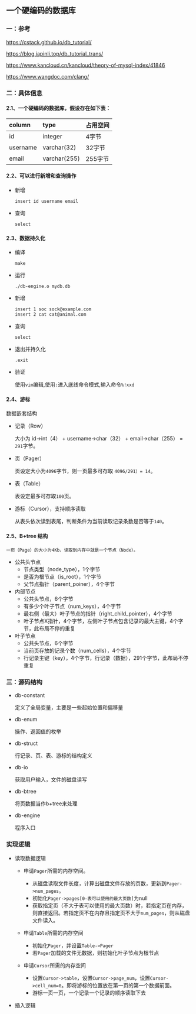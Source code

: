 ##                                                一个硬编码的数据库



### 一：参考

https://cstack.github.io/db_tutorial/

https://blog.japinli.top/db_tutorial_trans/

https://www.kancloud.cn/kancloud/theory-of-mysql-index/41846

https://www.wangdoc.com/clang/



### 二：具体信息

#### 2.1、一个硬编码的数据库，假设存在如下表：

| column   | type         | 占用空间 |
| :------- | :----------- | -------- |
| id       | integer      | 4字节    |
| username | varchar(32)  | 32字节   |
| email    | varchar(255) | 255字节  |



#### 2.2、可以进行新增和查询操作

+ 新增 

  `insert id username email`

+ 查询

  `select`



#### 2.3、数据持久化

+ 编译

  `make`

+ 运行

  `./db-engine.o mydb.db`

+ 新增

  ```
  insert 1 soc sock@example.com
  insert 2 cat cat@animal.com
  ```

+ 查询

  `select`

+ 退出并持久化

  `.exit`

+ 验证

  使用`vim`编辑,使用`:`进入底线命令模式,输入命令`%!xxd`

  

#### 2.4、游标

数据嵌套结构

+ 记录（Row）

  大小为 id->int（4） + username->char（32） + email->char（255）  =  `291`字节。

+ 页（Pager）

  页设定大小为`4096`字节，则一页最多可存取 `4096/291）= 14`。

+ 表（Table）

  表设定最多可存取`100`页。

+ 游标（Cursor），支持顺序读取

  从表头依次读到表尾，判断条件为当前读取记录条数是否等于`140`。



#### 2.5、B+tree 结构

`一页（Page）的大小为4Kb，读取到内存中就是一个节点（Node）。`

+ 公共头节点
  + 节点类型（node_type），1个字节
  + 是否为根节点（is_root），1个字节
  + 父节点指针（parent_poiner），4个字节
+ 内部节点
  + 公共头节点，6个字节
  + 有多少个叶子节点（num_keys），4个字节
  + 最右侧（最大）叶子节点的指针（right_child_pointer），4个字节
  + 叶子节点X指针，4个字节，左侧叶子节点包含记录的最大主键，4个字节，此布局不停的重复
+ 叶子节点
  + 公共头节点，6个字节
  + 当前页存放的记录个数（num_cells），4个字节
  + 行记录主键（key），4个字节，行记录（数据），291个字节，此布局不停重复





### 三：源码结构

+ db-constant 

  定义了全局变量，主要是一些起始位置和偏移量

+ db-enum 

  操作、返回值的枚举

+ db-struct

  行记录、页、表、游标的结构定义

+ db-io

  获取用户输入，文件的磁盘读写

+ db-btree

  将页数据当作b+tree来处理

+ db-engine

  程序入口

### 实现逻辑

+ 读取数据逻辑

  + 申请`Pager`所需的内存空间。
    + 从磁盘读取文件长度，计算出磁盘文件存放的页数，更新到`Pager->num_pages`。
    + 初始化`Pager->pages[0-表可以使用的最大页数]`为null
    + 获取指定页（不大于表可以使用的最大页数）时，若指定页在内存，则直接返回。若指定页不在内存且指定页不大于`num_pages`，则从磁盘文件读入。
  + 申请`Table`所需的内存空间
    + 初始化`Pager`，并设置`Table->Pager`
    + 若`Pager`加载的文件无数据，则初始化叶子节点为根节点

  + 申请`Cursor`所需的内存空间
    + 设置`Cursor->table`，设置`Cursor->page_num`，设置`Cursor->cell_num=0`。即将游标的位置放在第一页的第一个数据前面。
    + 游标一页一页，一个记录一个记录的顺序读取下去

+ 插入逻辑

